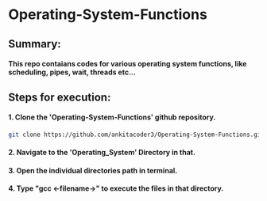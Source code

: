 # Operating-System-Functions
###
###
###

## Summary:
#### This repo contaians codes for various operating system functions, like scheduling, pipes, wait, threads etc... 
###
###

 
## Steps for execution:

  #### 1. Clone the 'Operating-System-Functions' github repository.
  #### 
  ```sh 
  git clone https://github.com/ankitacoder3/Operating-System-Functions.git 
  ```
  #### 2. Navigate to the 'Operating_System' Directory in that.
  #### 3. Open the individual directories path in terminal.
  #### 4. Type "gcc <-filename->" to execute the files in that directory.
  ###
  ###### 
  ###
  ###
  
  #
